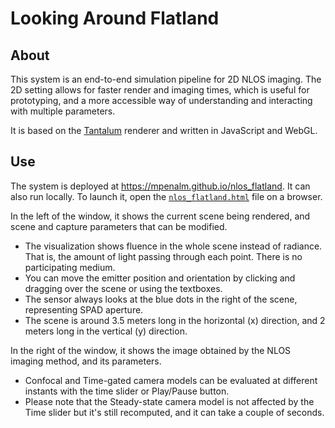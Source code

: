 # Looking Around Flatland #

## About ##

This system is an end-to-end simulation pipeline for 2D NLOS imaging.
The 2D setting allows for faster render and imaging times, which is useful for prototyping, and a more accessible way of understanding and interacting with multiple parameters.

It is based on the [Tantalum](https://github.com/tunabrain/tantalum) renderer and written in JavaScript and WebGL.

## Use ##

The system is deployed at <https://mpenalm.github.io/nlos_flatland>. 
It can also run locally. To launch it, open the [`nlos_flatland.html`](nlos_flatland.html) file on a browser.

In the left of the window, it shows the current scene being rendered, and scene and capture parameters that can be modified.
- The visualization shows fluence in the whole scene instead of radiance. That is, the amount of light passing through each point. There is no participating medium.
- You can move the emitter position and orientation by clicking and dragging over the scene or using the textboxes.
- The sensor always looks at the blue dots in the right of the scene, representing SPAD aperture.
- The scene is around 3.5 meters long in the horizontal (x) direction, and 2 meters long in the vertical (y) direction.

In the right of the window, it shows the image obtained by the NLOS imaging method, and its parameters.
- Confocal and Time-gated camera models can be evaluated at different instants with the time slider or Play/Pause button. 
- Please note that the Steady-state camera model is not affected by the Time slider but it's still recomputed, and it can take a couple of seconds.
